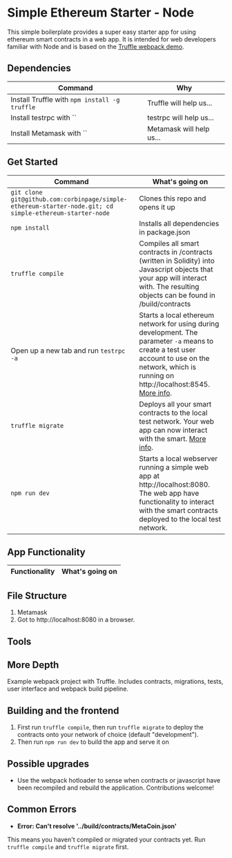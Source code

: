 # Simple Ethereum Starter - Node
This simple boilerplate provides a super easy starter app for using ethereum smart contracts in a web app. It is intended for web developers familiar with Node and is based on the [Truffle webpack demo](https://github.com/trufflesuite/truffle-init-webpack).

## Dependencies
| Command | Why |
| --- | --- |
| Install Truffle with `npm install -g truffle` | Truffle will help us... |
| Install testrpc with `` | testrpc will help us... |
| Install Metamask with `` | Metamask will help us... |

## Get Started
| Command | What's going on |
| --- | --- |
| `git clone git@github.com:corbinpage/simple-ethereum-starter-node.git; cd simple-ethereum-starter-node` | Clones this repo and opens it up |
| `npm install` | Installs all dependencies in package.json |
| `truffle compile` | Compiles all smart contracts in /contracts (written in Solidity) into Javascript objects that your app will interact with. The resulting objects can be found in /build/contracts |
| Open up a new tab and run `testrpc -a` | Starts a local ethereum network for using during development. The parameter `-a` means to create a test user account to use on the network, which is running on http://localhost:8545. [More info](http://truffleframework.com/docs/getting_started/compile). |
| `truffle migrate` | Deploys all your smart contracts to the local test network. Your web app can now interact with the smart. [More info](http://truffleframework.com/docs/getting_started/migrations). |
| `npm run dev` | Starts a local webserver running a simple web app at http://localhost:8080. The web app have functionality to interact with the smart contracts deployed to the local test network. |

## App Functionality
| Functionality | What's going on |
| --- | --- |



## File Structure


1. Metamask
1. Got to http://localhost:8080 in a browser.

## Tools

## More Depth


Example webpack project with Truffle. Includes contracts, migrations, tests, user interface and webpack build pipeline.

## Building and the frontend

1. First run `truffle compile`, then run `truffle migrate` to deploy the contracts onto your network of choice (default "development").
1. Then run `npm run dev` to build the app and serve it on 

## Possible upgrades

* Use the webpack hotloader to sense when contracts or javascript have been recompiled and rebuild the application. Contributions welcome!

## Common Errors

* **Error: Can't resolve '../build/contracts/MetaCoin.json'**

This means you haven't compiled or migrated your contracts yet. Run `truffle compile` and `truffle migrate` first.
